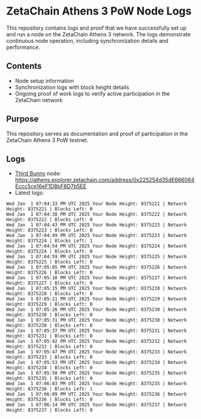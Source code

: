 # ZetaChain Athens 3 PoW Node Logs
This repository contains logs and proof that we have successfully set up and run a node on the ZetaChain Athens 3 network. The logs demonstrate continuous node operation, including synchronization details and performance.

## Contents
- Node setup information
- Synchronization logs with block height details
- Ongoing proof of work logs to verify active participation in the ZetaChain network

## Purpose
This repository serves as documentation and proof of participation in the ZetaChain Athens 3 PoW testnet.

## Logs

- [Third Bunny](https://thirdbunny.xyz/) node: https://athens.explorer.zetachain.com/address/0x225254d35dE666064Eccc5ce16eF1D8bF8D7b5EE
- Latest logs:
```
Wed Jan  1 07:04:33 PM UTC 2025 Your Node Height: 8375221 | Network Height: 8375221 | Blocks Left: 0
Wed Jan  1 07:04:38 PM UTC 2025 Your Node Height: 8375222 | Network Height: 8375222 | Blocks Left: 0
Wed Jan  1 07:04:43 PM UTC 2025 Your Node Height: 8375223 | Network Height: 8375223 | Blocks Left: 0
Wed Jan  1 07:04:49 PM UTC 2025 Your Node Height: 8375223 | Network Height: 8375224 | Blocks Left: 1
Wed Jan  1 07:04:54 PM UTC 2025 Your Node Height: 8375224 | Network Height: 8375224 | Blocks Left: 0
Wed Jan  1 07:04:59 PM UTC 2025 Your Node Height: 8375225 | Network Height: 8375225 | Blocks Left: 0
Wed Jan  1 07:05:05 PM UTC 2025 Your Node Height: 8375226 | Network Height: 8375226 | Blocks Left: 0
Wed Jan  1 07:05:10 PM UTC 2025 Your Node Height: 8375227 | Network Height: 8375227 | Blocks Left: 0
Wed Jan  1 07:05:15 PM UTC 2025 Your Node Height: 8375228 | Network Height: 8375228 | Blocks Left: 0
Wed Jan  1 07:05:21 PM UTC 2025 Your Node Height: 8375229 | Network Height: 8375229 | Blocks Left: 0
Wed Jan  1 07:05:26 PM UTC 2025 Your Node Height: 8375230 | Network Height: 8375230 | Blocks Left: 0
Wed Jan  1 07:05:31 PM UTC 2025 Your Node Height: 8375230 | Network Height: 8375230 | Blocks Left: 0
Wed Jan  1 07:05:37 PM UTC 2025 Your Node Height: 8375231 | Network Height: 8375231 | Blocks Left: 0
Wed Jan  1 07:05:42 PM UTC 2025 Your Node Height: 8375232 | Network Height: 8375232 | Blocks Left: 0
Wed Jan  1 07:05:47 PM UTC 2025 Your Node Height: 8375233 | Network Height: 8375233 | Blocks Left: 0
Wed Jan  1 07:05:53 PM UTC 2025 Your Node Height: 8375234 | Network Height: 8375234 | Blocks Left: 0
Wed Jan  1 07:05:58 PM UTC 2025 Your Node Height: 8375235 | Network Height: 8375235 | Blocks Left: 0
Wed Jan  1 07:06:03 PM UTC 2025 Your Node Height: 8375235 | Network Height: 8375236 | Blocks Left: 1
Wed Jan  1 07:06:09 PM UTC 2025 Your Node Height: 8375236 | Network Height: 8375236 | Blocks Left: 0
Wed Jan  1 07:06:14 PM UTC 2025 Your Node Height: 8375237 | Network Height: 8375237 | Blocks Left: 0
```
